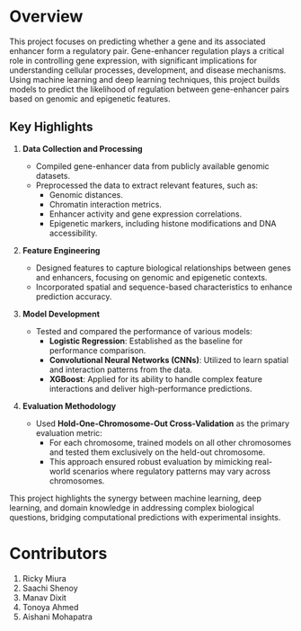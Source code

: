# Overview

This project focuses on predicting whether a gene and its associated enhancer form a regulatory pair. Gene-enhancer regulation plays a critical role in controlling gene expression, with significant implications for understanding cellular processes, development, and disease mechanisms. Using machine learning and deep learning techniques, this project builds models to predict the likelihood of regulation between gene-enhancer pairs based on genomic and epigenetic features.

## Key Highlights

1. **Data Collection and Processing**
   - Compiled gene-enhancer data from publicly available genomic datasets.
   - Preprocessed the data to extract relevant features, such as:
     - Genomic distances.
     - Chromatin interaction metrics.
     - Enhancer activity and gene expression correlations.
     - Epigenetic markers, including histone modifications and DNA accessibility.

2. **Feature Engineering**
   - Designed features to capture biological relationships between genes and enhancers, focusing on genomic and epigenetic contexts.
   - Incorporated spatial and sequence-based characteristics to enhance prediction accuracy.

3. **Model Development**
   - Tested and compared the performance of various models:
     - **Logistic Regression**: Established as the baseline for performance comparison.
     - **Convolutional Neural Networks (CNNs)**: Utilized to learn spatial and interaction patterns from the data.
     - **XGBoost**: Applied for its ability to handle complex feature interactions and deliver high-performance predictions.

4. **Evaluation Methodology**
   - Used **Hold-One-Chromosome-Out Cross-Validation** as the primary evaluation metric:
     - For each chromosome, trained models on all other chromosomes and tested them exclusively on the held-out chromosome.
     - This approach ensured robust evaluation by mimicking real-world scenarios where regulatory patterns may vary across chromosomes.

This project highlights the synergy between machine learning, deep learning, and domain knowledge in addressing complex biological questions, bridging computational predictions with experimental insights.

# Contributors
1. Ricky Miura
2. Saachi Shenoy
3. Manav Dixit
4. Tonoya Ahmed
5. Aishani Mohapatra
